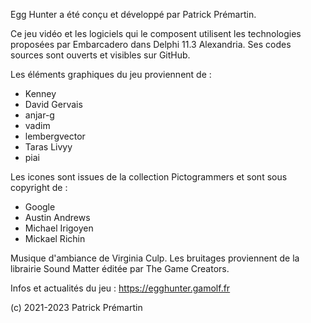 Egg Hunter a été conçu et développé par Patrick Prémartin.

Ce jeu vidéo et les logiciels qui le composent utilisent les technologies proposées par Embarcadero dans Delphi 11.3 Alexandria. Ses codes sources sont ouverts et visibles sur GitHub.

Les éléments graphiques du jeu proviennent de :
* Kenney
* David Gervais
* anjar-g
* vadim
* lembergvector
* Taras Livyy
* piai

Les icones sont issues de la collection Pictogrammers et sont sous copyright de :
* Google
* Austin Andrews
* Michael Irigoyen
* Mickael Richin

Musique d'ambiance de Virginia Culp.
Les bruitages proviennent de la librairie Sound Matter éditée par The Game Creators.

Infos et actualités du jeu :
https://egghunter.gamolf.fr

(c) 2021-2023 Patrick Prémartin